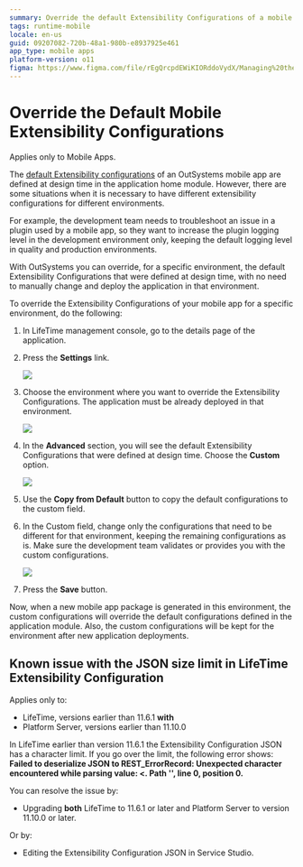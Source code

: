 ```yaml
---
summary: Override the default Extensibility Configurations of a mobile app for a specific environment.
tags: runtime-mobile
locale: en-us
guid: 09207082-720b-48a1-980b-e8937925e461
app_type: mobile apps
platform-version: o11
figma: https://www.figma.com/file/rEgQrcpdEWiKIORddoVydX/Managing%20the%20Applications%20Lifecycle?node-id=257:766
---
```


# Override the Default Mobile Extensibility Configurations

<div class="info" markdown="1">

Applies only to Mobile Apps.

</div>

The [default Extensibility configurations](../../deliver-mobile/customize-mobile-app/intro.md) of an OutSystems mobile app are defined at design time in the application home module. However, there are some situations when it is necessary to have different extensibility configurations for different environments.

For example, the development team needs to troubleshoot an issue in a plugin used by a mobile app, so they want to increase the plugin logging level in the development environment only, keeping the default logging level in quality and production environments.

With OutSystems you can override, for a specific environment, the default Extensibility Configurations that were defined at design time, with no need to manually change and deploy the application in that environment.

To override the Extensibility Configurations of your mobile app for a specific environment, do the following:

1. In LifeTime management console, go to the details page of the application.

1. Press the **Settings** link.  

    ![](images/override-extensibility-configurations-1.png?width=700)

1. Choose the environment where you want to override the Extensibility Configurations. The application must be already deployed in that environment.  

    ![](images/override-extensibility-configurations-2.png?width=400)

1. In the **Advanced** section, you will see the default Extensibility Configurations that were defined at design time. Choose the **Custom** option.

    ![](images/override-extensibility-configurations-3.png)

1. Use the **Copy from Default** button to copy the default configurations to the custom field.

1. In the Custom field, change only the configurations that need to be different for that environment, keeping the remaining configurations as is. Make sure the development team validates or provides you with the custom configurations.

    ![](images/override-extensibility-configurations-4.png)

1. Press the **Save** button.

Now, when a new mobile app package is generated in this environment, the custom configurations will override the default configurations defined in the application module. Also, the custom configurations will be kept for the environment after new application deployments.

## Known issue with the JSON size limit in LifeTime Extensibility Configuration

<div class="info" markdown="1">

Applies only to:

* LifeTime, versions earlier than 11.6.1 **with**
* Platform Server, versions earlier than 11.10.0

</div>

In LifeTime earlier than version 11.6.1 the Extensibility Configuration JSON has a character limit. If you go over the limit, the following error shows: **Failed to deserialize JSON to REST_ErrorRecord: Unexpected character encountered while parsing value: <. Path '', line 0, position 0.**

You can resolve the issue by:

* Upgrading **both** LifeTime to 11.6.1 or later and Platform Server to version 11.10.0 or later.

Or by:

* Editing the Extensibility Configuration JSON in Service Studio.
